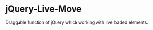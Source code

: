 jQuery-Live-Move
================

Draggable function of jQuery which working with live loaded elements.